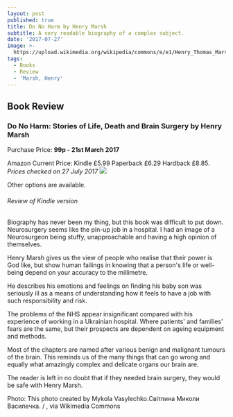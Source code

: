 ```yaml
---
layout: post
published: true
title: Do No Harm by Henry Marsh
subtitle: A very readable biography of a complex subject.
date: '2017-07-27'
image: >-
  https://upload.wikimedia.org/wikipedia/commons/e/e1/Henry_Thomas_Marsh_-_16091909.jpg
tags:
  - Books
  - Review
  - 'Marsh, Henry'
---
```

## Book Review
### Do No Harm: Stories of Life, Death and Brain Surgery by Henry Marsh
Purchase Price: **99p - 21st March 2017**

Amazon Current Price: Kindle £5.99 Paperback £6.29 Hardback £8.85. *Prices checked on 27 July 2017*
<a href="https://www.amazon.co.uk/dp/B00FYUM52C/ref=as_li_ss_il?ie=UTF8&linkCode=li2&tag=jodenopublis-21&linkId=87c976cbec24262aff942ab1a60ea874" target="_blank"><img border="0" src="//ws-eu.amazon-adsystem.com/widgets/q?_encoding=UTF8&ASIN=B00FYUM52C&Format=_SL160_&ID=AsinImage&MarketPlace=GB&ServiceVersion=20070822&WS=1&tag=jodenopublis-21" ></a><img src="https://ir-uk.amazon-adsystem.com/e/ir?t=jodenopublis-21&l=li2&o=2&a=B00FYUM52C" width="1" height="1" border="0" alt="" style="border:none !important; margin:0px !important;" />

Other options are available.

###### Review of Kindle version

Biography has never been my thing, but this book was difficult to put down.  Neurosurgery seems like the pin-up job in a hospital.  I had an image of a Neurosurgeon being stuffy, unapproachable and having a high opinion of themselves.

Henry Marsh gives us the view of people who realise that their power is God like, but show human failings in knowing that a person's life or well-being depend on your accuracy to the millimetre.

He describes his emotions and feelings on finding his baby son was seriously ill as a means of understanding how it feels to have a job with such responsibility and risk.

The problems of the NHS appear insignificant compared with his experience of working in a Ukrainian hospital.  Where patients' and families' fears are the same, but their prospects are dependent on ageing equipment and methods. 

Most of the chapters are named after various benign and malignant tumours of the brain.  This reminds us of the many things that can go wrong and equally what amazingly complex and delicate organs our brain are.

The reader is left in no doubt that if they needed brain surgery, they would be safe with Henry Marsh.


Photo: This photo created by Mykola Vasylechko.Світлина Миколи Василечка. / , via Wikimedia Commons
